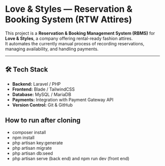# Love & Styles — Reservation & Booking System (RTW Attires)

This project is a **Reservation & Booking Management System (RBMS)** for  **Love & Styles**, a company offering rental-ready fashion attires.  
It automates the currently manual process of recording reservations, managing availability, and handling payments.

-----

## 🛠 Tech Stack
- **Backend:** Laravel / PHP
- **Frontend:** Blade / TailwindCSS
- **Database:** MySQL / MariaDB
- **Payments:** Integration with Payment Gateway API
- **Version Control:** Git & GitHub  

## How to run after cloning
- composer install
- npm install
- php artisan key:generate
- php artisan migrate
- php artisan db:seed
- php artisan serve (back end) and npm run dev (front end)

